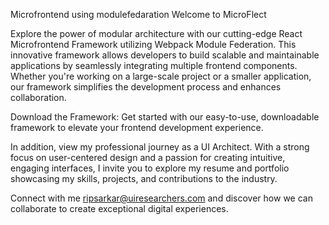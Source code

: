 Microfrontend using modulefedaration
Welcome to MicroFlect

Explore the power of modular architecture with our cutting-edge React Microfrontend Framework utilizing Webpack Module Federation. This innovative framework allows developers to build scalable and maintainable applications by seamlessly integrating multiple frontend components. Whether you're working on a large-scale project or a smaller application, our framework simplifies the development process and enhances collaboration.

Download the Framework:
Get started with our easy-to-use, downloadable framework to elevate your frontend development experience. 

In addition, view my professional journey as a UI Architect. With a strong focus on user-centered design and a passion for creating intuitive, engaging interfaces, I invite you to explore my resume and portfolio showcasing my skills, projects, and contributions to the industry.

Connect with me ripsarkar@uiresearchers.com and discover how we can collaborate to create exceptional digital experiences.
